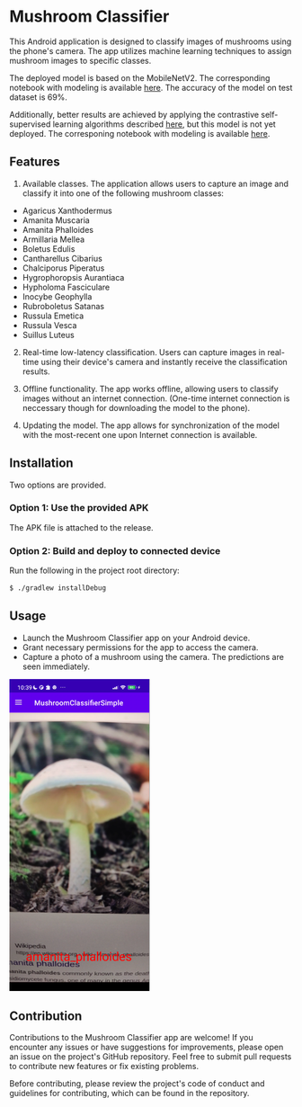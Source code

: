 # Mushroom Classifier

This Android application is designed to classify images of mushrooms using the phone's camera. The app utilizes machine learning techniques to assign mushroom images to specific classes.

The deployed model is based on the MobileNetV2. The corresponding notebook with modeling is available <a href="https://www.kaggle.com/code/vikpov/mushrooms-classifier-2">here</a>. The accuracy of the model on test dataset is $69\%$.

Additionally, better results are achieved by applying the contrastive self-supervised learning algorithms described <a href="https://arxiv.org/abs/2002.05709">here</a>, but this model is not yet deployed. The corresponing notebook with modeling is available <a href="https://www.kaggle.com/code/vikpov/self-mushrooms-classifier-2">here</a>.

## Features

1. Available classes. The application allows users to capture an image and classify it into one of the following mushroom classes:
- Agaricus Xanthodermus
- Amanita Muscaria
- Amanita Phalloides
- Armillaria Mellea
- Boletus Edulis
- Cantharellus Cibarius
- Chalciporus Piperatus
- Hygrophoropsis Aurantiaca
- Hypholoma Fasciculare
- Inocybe Geophylla
- Rubroboletus Satanas
- Russula Emetica
- Russula Vesca
- Suillus Luteus

2. Real-time low-latency classification. Users can capture images in real-time using their device's camera and instantly receive the classification results.

3. Offline functionality. The app works offline, allowing users to classify images without an internet connection. (One-time internet connection is neccessary though for downloading the model to the phone).

4. Updating the model. The app allows for synchronization of the model with the most-recent one upon Internet connection is available.

## Installation

Two options are provided.

### Option 1: Use the provided APK

The APK file is attached to the release.

### Option 2: Build and deploy to connected device
Run the following in the project root directory:
```bash
$ ./gradlew installDebug
```


## Usage

- Launch the Mushroom Classifier app on your Android device.
- Grant necessary permissions for the app to access the camera.
- Capture a photo of a mushroom using the camera. The predictions are seen immediately.

<img src="./img/demo_img.png" width=250 />

## Contribution

Contributions to the Mushroom Classifier app are welcome! If you encounter any issues or have suggestions for improvements, please open an issue on the project's GitHub repository. Feel free to submit pull requests to contribute new features or fix existing problems.

Before contributing, please review the project's code of conduct and guidelines for contributing, which can be found in the repository.
